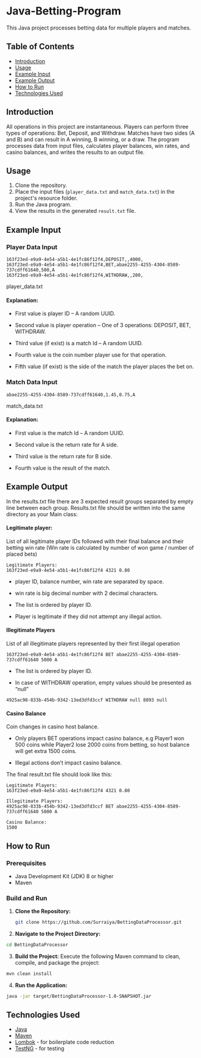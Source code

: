 # Java-Betting-Program
This Java project processes betting data for multiple players and matches.

## Table of Contents

- [Introduction](#introduction)
- [Usage](#usage)
- [Example Input](#example-input)
- [Example Output](#example-output)
- [How to Run](#how-to-run)
- [Technologies Used](#technologies-used)

## Introduction

All operations in this project are instantaneous. Players can perform three types of operations: Bet, Deposit, and Withdraw. Matches have two sides (A and B) and can result in A winning, B winning, or a draw. The program processes data from input files, calculates player balances, win rates, and casino balances, and writes the results to an output file.

## Usage

1. Clone the repository.
2. Place the input files (`player_data.txt` and `match_data.txt`) in the project's resource folder.
3. Run the Java program.
4. View the results in the generated `result.txt` file.

## Example Input

### Player Data Input
```plaintext
163f23ed-e9a9-4e54-a5b1-4e1fc86f12f4,DEPOSIT,,4000,
163f23ed-e9a9-4e54-a5b1-4e1fc86f12f4,BET,abae2255-4255-4304-8589-737cdff61640,500,A
163f23ed-e9a9-4e54-a5b1-4e1fc86f12f4,WITHDRAW,,200,
```
player_data.txt

#### Explanation:

- First value is player ID – A random UUID.

- Second value is player operation – One of 3 operations: DEPOSIT, BET, WITHDRAW.

- Third value (if exist) is a match Id – A random UUID.

- Fourth value is the coin number player use for that operation.

- Fifth value (if exist) is the side of the match the player places the bet on.

### Match Data Input
```plaintext
abae2255-4255-4304-8589-737cdff61640,1.45,0.75,A
```
match_data.txt

#### Explanation:

- First value is the match Id – A random UUID.

- Second value is the return rate for A side.

- Third value is the return rate for B side.

- Fourth value is the result of the match.

## Example Output
In the results.txt file there are 3 expected result groups separated by empty line between each group. Results.txt file should be written into the same directory as your Main class:

#### Legitimate player: 
List of all legitimate player IDs followed with their final balance and their betting win rate (Win rate is calculated by number of won game / number of placed bets)
```plaintext
Legitimate Players:
163f23ed-e9a9-4e54-a5b1-4e1fc86f12f4 4321 0.80
```
- player ID, balance number, win rate are separated by space.

- win rate is big decimal number with 2 decimal characters.

- The list is ordered by player ID.

- Player is legitimate if they did not attempt any illegal action.

#### Illegitimate Players
List of all illegitimate players represented by their first illegal operation

```plaintext
163f23ed-e9a9-4e54-a5b1-4e1fc86f12f4 BET abae2255-4255-4304-8589-737cdff61640 5000 A
```
- The list is ordered by player ID.

- In case of WITHDRAW operation, empty values should be presented as “null” 
```plaintext
4925ac98-833b-454b-9342-13ed3dfd3ccf WITHDRAW null 8093 null
```

#### Casino Balance
Coin changes in casino host balance.

- Only players BET operations impact casino balance, e.g Player1 won 500 coins while Player2 lose 2000 coins from betting, so host balance will get extra 1500 coins.

- Illegal actions don’t impact casino balance.

The final result.txt file should look like this:
```plaintext
Legitimate Players:
163f23ed-e9a9-4e54-a5b1-4e1fc86f12f4 4321 0.80

Illegitimate Players:
4925ac98-833b-454b-9342-13ed3dfd3ccf BET abae2255-4255-4304-8589-737cdff61640 5000 A

Casino Balance:
1500
```

## How to Run

### Prerequisites
- Java Development Kit (JDK) 8 or higher
- Maven

### Build and Run
1. **Clone the Repository:**

   ```bash
   git clone https://github.com/Surraiya/BettingDataProcessor.git
    ```
2. **Navigate to the Project Directory:**
```bash
cd BettingDataProcessor
```

3. **Build the Project:**
Execute the following Maven command to clean, compile, and package the project:
```bash
mvn clean install
```

4. **Run the Application:**
```bash
java -jar target/BettingDataProcessor-1.0-SNAPSHOT.jar
```


## Technologies Used
- [Java](https://www.java.com/)
- [Maven](https://maven.apache.org/)
- [Lombok](https://projectlombok.org/) - for boilerplate code reduction
- [TestNG](https://testng.org/doc/) - for testing
